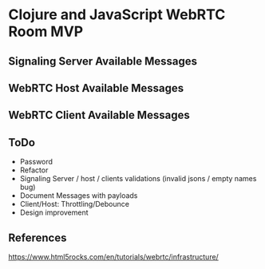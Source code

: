 # Clojure and JavaScript WebRTC Room MVP

## Signaling Server Available Messages

## WebRTC Host Available Messages

## WebRTC Client Available Messages

## ToDo
- Password
- Refactor
- Signaling Server / host / clients validations (invalid jsons / empty names bug)
- Document Messages with payloads
- Client/Host: Throttling/Debounce
- Design improvement

## References

https://www.html5rocks.com/en/tutorials/webrtc/infrastructure/